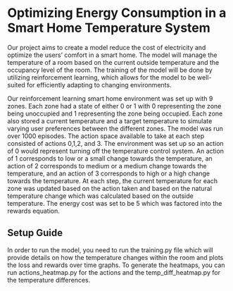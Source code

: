 # Optimizing Energy Consumption in a Smart Home Temperature System 
Our project aims to create a model reduce the cost of electricity and optimize the users’ comfort in a smart home. The model will manage the temperature of a room based on the current outside temperature and the occupancy level of the room. The training of the model will be done by utilizing reinforcement learning, which allows for the model to be well-suited for efficiently adapting to changing environments.

Our reinforcement learning smart home environment was set up with 9 zones. Each zone had a state of either 0 or 1 with 0 representing the zone being unoccupied and 1 representing the zone being occupied. Each zone also stored a current temperature and a target temperature to simulate varying user preferences between the different zones. The model was run over 1000 episodes. The action space available to take at each step consisted of actions 0,1,2, and 3. The environment was set up so an action of 0 would represent turning off the temperature control system. An action of 1 corresponds to low or a small change towards the temperature, an action of 2 corresponds to medium or a medium change towards the temperature, and an action of 3 corresponds to high or a high change towards the temperature. At each step, the current temperature for each zone was updated based on the action taken and based on the natural temperature change which was calculated based on the outside temperature. The energy cost was set to be 5 which was factored into the rewards equation.

## Setup Guide 
In order to run the model, you need to run the training.py file which will provide details on how the temperature changes within the room and plots the loss and rewards over time graphs. To generate the heatmaps, you can run actions_heatmap.py for the actions and the temp_diff_heatmap.py for the temperature differences. 

